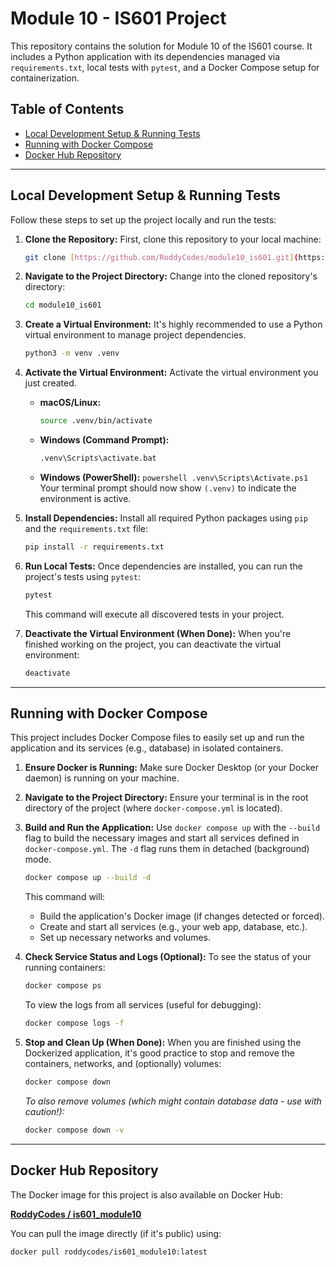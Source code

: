 # Module 10 - IS601 Project

This repository contains the solution for Module 10 of the IS601 course. It includes a Python application with its dependencies managed via `requirements.txt`, local tests with `pytest`, and a Docker Compose setup for containerization.

## Table of Contents

- [Local Development Setup & Running Tests](#local-development-setup--running-tests)
- [Running with Docker Compose](#running-with-docker-compose)
- [Docker Hub Repository](#docker-hub-repository)

---

## Local Development Setup & Running Tests

Follow these steps to set up the project locally and run the tests:

1.  **Clone the Repository:**
    First, clone this repository to your local machine:

    ```bash
    git clone [https://github.com/RoddyCodes/module10_is601.git](https://github.com/RoddyCodes/module10_is601.git)
    ```

2.  **Navigate to the Project Directory:**
    Change into the cloned repository's directory:

    ```bash
    cd module10_is601
    ```

3.  **Create a Virtual Environment:**
    It's highly recommended to use a Python virtual environment to manage project dependencies.

    ```bash
    python3 -m venv .venv
    ```

4.  **Activate the Virtual Environment:**
    Activate the virtual environment you just created.

    - **macOS/Linux:**
      ```bash
      source .venv/bin/activate
      ```
    - **Windows (Command Prompt):**
      ```cmd
      .venv\Scripts\activate.bat
      ```
    - **Windows (PowerShell):**
      `powershell
    .venv\Scripts\Activate.ps1
    `
      Your terminal prompt should now show `(.venv)` to indicate the environment is active.

5.  **Install Dependencies:**
    Install all required Python packages using `pip` and the `requirements.txt` file:

    ```bash
    pip install -r requirements.txt
    ```

6.  **Run Local Tests:**
    Once dependencies are installed, you can run the project's tests using `pytest`:

    ```bash
    pytest
    ```

    This command will execute all discovered tests in your project.

7.  **Deactivate the Virtual Environment (When Done):**
    When you're finished working on the project, you can deactivate the virtual environment:
    ```bash
    deactivate
    ```

---

## Running with Docker Compose

This project includes Docker Compose files to easily set up and run the application and its services (e.g., database) in isolated containers.

1.  **Ensure Docker is Running:**
    Make sure Docker Desktop (or your Docker daemon) is running on your machine.

2.  **Navigate to the Project Directory:**
    Ensure your terminal is in the root directory of the project (where `docker-compose.yml` is located).

3.  **Build and Run the Application:**
    Use `docker compose up` with the `--build` flag to build the necessary images and start all services defined in `docker-compose.yml`. The `-d` flag runs them in detached (background) mode.

    ```bash
    docker compose up --build -d
    ```

    This command will:

    - Build the application's Docker image (if changes detected or forced).
    - Create and start all services (e.g., your web app, database, etc.).
    - Set up necessary networks and volumes.

4.  **Check Service Status and Logs (Optional):**
    To see the status of your running containers:

    ```bash
    docker compose ps
    ```

    To view the logs from all services (useful for debugging):

    ```bash
    docker compose logs -f
    ```

5.  **Stop and Clean Up (When Done):**
    When you are finished using the Dockerized application, it's good practice to stop and remove the containers, networks, and (optionally) volumes:
    ```bash
    docker compose down
    ```
    _To also remove volumes (which might contain database data - use with caution!):_
    ```bash
    docker compose down -v
    ```

---

## Docker Hub Repository

The Docker image for this project is also available on Docker Hub:

[**RoddyCodes / is601_module10**](https://hub.docker.com/repository/docker/roddycodes/is601_module10/general)

You can pull the image directly (if it's public) using:

```bash
docker pull roddycodes/is601_module10:latest
```
